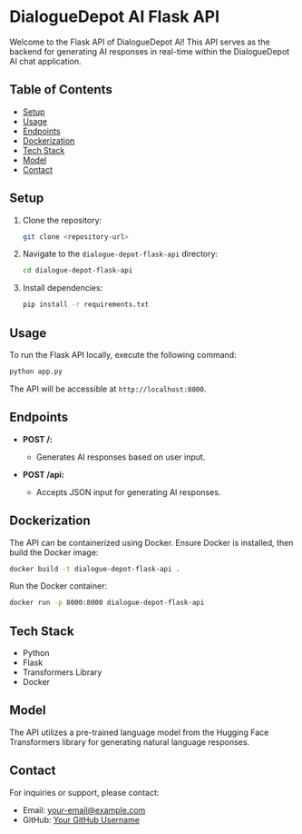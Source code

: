 # DialogueDepot AI Flask API

Welcome to the Flask API of DialogueDepot AI! This API serves as the backend for generating AI responses in real-time within the DialogueDepot AI chat application.

## Table of Contents

- [Setup](#setup)
- [Usage](#usage)
- [Endpoints](#endpoints)
- [Dockerization](#dockerization)
- [Tech Stack](#tech-stack)
- [Model](#model)
- [Contact](#contact)

## Setup

1. Clone the repository:

   ```bash
   git clone <repository-url>
   ```

2. Navigate to the `dialogue-depot-flask-api` directory:

   ```bash
   cd dialogue-depot-flask-api
   ```

3. Install dependencies:

   ```bash
   pip install -r requirements.txt
   ```

## Usage

To run the Flask API locally, execute the following command:

```bash
python app.py
```

The API will be accessible at `http://localhost:8000`.

## Endpoints

- **POST /:**
  - Generates AI responses based on user input.

- **POST /api:**
  - Accepts JSON input for generating AI responses.

## Dockerization

The API can be containerized using Docker. Ensure Docker is installed, then build the Docker image:

```bash
docker build -t dialogue-depot-flask-api .
```

Run the Docker container:

```bash
docker run -p 8000:8000 dialogue-depot-flask-api
```

## Tech Stack

- Python
- Flask
- Transformers Library
- Docker

## Model

The API utilizes a pre-trained language model from the Hugging Face Transformers library for generating natural language responses.

## Contact

For inquiries or support, please contact:

- Email: [your-email@example.com](mailto:support@hacktivspace.com)
- GitHub: [Your GitHub Username](https://github.com/HacktivSpaceCommunity)

